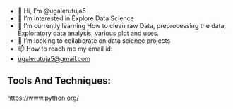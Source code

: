 - 👋 Hi, I’m @ugalerutuja5
- 👀 I’m interested in Explore Data Science
- 🌱 I’m currently learning How to clean raw Data, preprocessing the data, Exploratory data analysis, various plot and uses.
- 💞️ I’m looking to collaborate on data science projects
- 📫 How to reach me my email id:
- ugalerutuja5@gmail.com

<!---
ugalerutuja5/ugalerutuja5 is a ✨ special ✨ repository because its `README.md` (this file) appears on your GitHub profile.
You can click the Preview link to take a look at your changes.
--->
## Tools And Techniques:
https://www.python.org/
